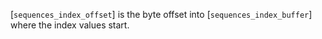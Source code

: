[`sequences_index_offset`] is the byte offset into
[`sequences_index_buffer`] where the index values start.